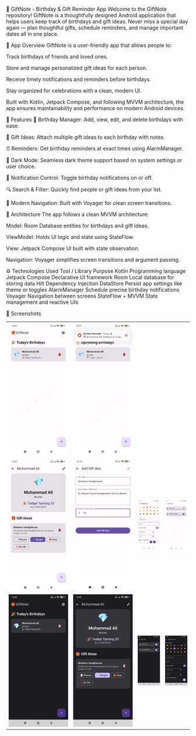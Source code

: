 🎁 GiftNote - Birthday & Gift Reminder App
Welcome to the GiftNote repository! GiftNote is a thoughtfully designed Android application that
helps users keep track of birthdays and gift ideas. Never miss a special day again — plan thoughtful
gifts, schedule reminders, and manage important dates all in one place.

📱 App Overview
GiftNote is a user-friendly app that allows people to:

Track birthdays of friends and loved ones.

Store and manage personalized gift ideas for each person.

Receive timely notifications and reminders before birthdays.

Stay organized for celebrations with a clean, modern UI.

Built with Kotlin, Jetpack Compose, and following MVVM architecture, the app ensures maintainability
and performance on modern Android devices.

🚀 Features
🎂 Birthday Manager: Add, view, edit, and delete birthdays with ease.

🎁 Gift Ideas: Attach multiple gift ideas to each birthday with notes.

⏰ Reminders: Get birthday reminders at exact times using AlarmManager.

🌙 Dark Mode: Seamless dark theme support based on system settings or user choice.

🔕 Notification Control: Toggle birthday notifications on or off.

🔍 Search & Filter: Quickly find people or gift ideas from your list.

🧭 Modern Navigation: Built with Voyager for clean screen transitions.

🧱 Architecture
The app follows a clean MVVM architecture:

Model: Room Database entities for birthdays and gift ideas.

ViewModel: Holds UI logic and state using StateFlow.

View: Jetpack Compose UI built with state observation.

Navigation: Voyager simplifies screen transitions and argument passing.

⚙️ Technologies Used
Tool / Library Purpose
Kotlin Programming language
Jetpack Compose Declarative UI framework
Room Local database for storing data
Hilt Dependency Injection
DataStore Persist app settings like theme or toggles
AlarmManager Schedule precise birthday notifications
Voyager Navigation between screens
StateFlow + MVVM State management and reactive UIs


📸 Screenshots


<table>
<tr> 
<td><img src="images/4.jpg" alt="Screenshot 1" width="800"/></td> 
<td><img src="images/10.jpg" alt="Screenshot 2" width="800"/></td> 
</tr> 
<tr> 
<td> <img src="images/3.jpg" alt="Screenshot 1" width="300"/></td>
<td><img src="images/2.jpg" alt="Screenshot 2" width="300"/></td> 
<td><img src="images/1.jpg" alt="Screenshot 3" width="300"/></td> 
<td><img src="images/5.jpg" alt="Screenshot 4" width="300"/></td>
</tr>
<tr> 
<td><img src="images/7.jpg" alt="Screenshot 5" width="300"/></td> 
<td><img src="images/8.jpg" alt="Screenshot 6" width="300"/></td> 
<td><img src="images/6.jpg" alt="Screenshot 7" width="300"/></td> 
<td><img src="images/9.jpg" alt="Screenshot 8" width="300"/></td> 
</tr> 
</table>